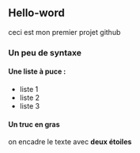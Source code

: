 <h2>Hello-word</h2>

 ceci est mon premier projet github
 
<h3>Un peu de syntaxe</h3>

<h4>Une liste à puce :</h4>

<ul>
  <li>liste 1</li>
  <li>liste 2</li>
  <li>liste 3</li>
</ul>
 
<h4>Un truc en gras </h4>

on encadre le texte avec  <strong>deux étoiles</strong>
 
